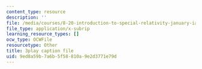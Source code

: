 ```yaml
---
content_type: resource
description: ''
file: /media/courses/8-20-introduction-to-special-relativity-january-iap-2021/9ed8a59b7a6b5f58810a9e2d3771e79d_ijOnv0DUCPE.vtt
file_type: application/x-subrip
learning_resource_types: []
ocw_type: OCWFile
resourcetype: Other
title: 3play caption file
uid: 9ed8a59b-7a6b-5f58-810a-9e2d3771e79d
---
```

